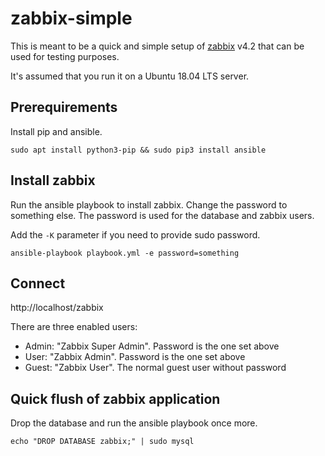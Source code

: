 # zabbix-simple

This is meant to be a quick and simple setup of [zabbix](https://zabbix.com) v4.2 that can be used for testing purposes.

It's assumed that you run it on a Ubuntu 18.04 LTS server.

## Prerequirements

Install pip and ansible.

```
sudo apt install python3-pip && sudo pip3 install ansible
```

## Install zabbix

Run the ansible playbook to install zabbix. Change the password to something else. The password is used for the database and zabbix users.

Add the `-K` parameter if you need to provide sudo password.

```
ansible-playbook playbook.yml -e password=something
```

## Connect

http://localhost/zabbix

There are three enabled users:

* Admin: "Zabbix Super Admin". Password is the one set above
* User: "Zabbix Admin". Password is the one set above
* Guest: "Zabbix User". The normal guest user without password

## Quick flush of zabbix application

Drop the database and run the ansible playbook once more.

```
echo "DROP DATABASE zabbix;" | sudo mysql
```
